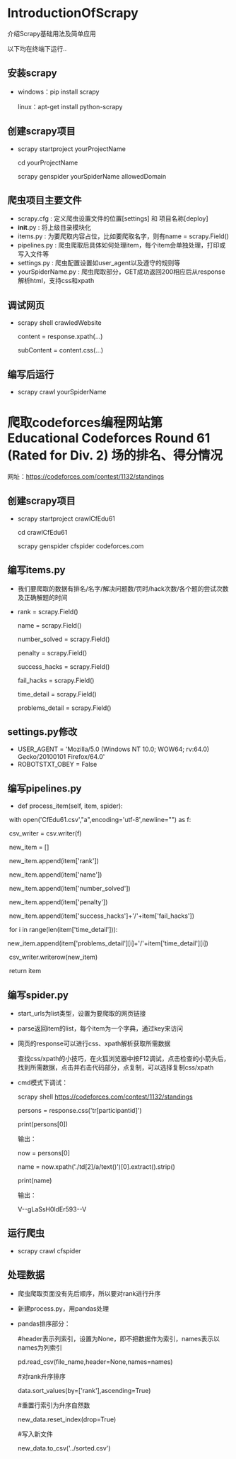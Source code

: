 # IntroductionOfScrapy
介绍Scrapy基础用法及简单应用

以下均在终端下运行..

## 安装scrapy

* windows：pip install scrapy

  linux：apt-get install python-scrapy
## 创建scrapy项目

* scrapy startproject yourProjectName

  cd yourProjectName

  scrapy genspider yourSpiderName allowedDomain

## 爬虫项目主要文件

* scrapy.cfg : 定义爬虫设置文件的位置[settings] 和 项目名称[deploy]
* __init__.py : 将上级目录模块化
* items.py : 为要爬取内容占位，比如要爬取名字，则有name = scrapy.Field()
* pipelines.py : 爬虫爬取后具体如何处理item，每个item会单独处理，打印或写入文件等
* settings.py : 爬虫配置设置如user_agent以及遵守的规则等
* yourSpiderName.py : 爬虫爬取部分，GET成功返回200相应后从response解析html，支持css和xpath

## 调试网页

* scrapy shell crawledWebsite

  content = response.xpath(...)

  subContent = content.css(...)

## 编写后运行

* scrapy crawl yourSpiderName

# 爬取codeforces编程网站第 Educational Codeforces Round 61 (Rated for Div. 2) 场的排名、得分情况
网址：https://codeforces.com/contest/1132/standings

## 创建scrapy项目

* scrapy startproject crawlCfEdu61

  cd crawlCfEdu61

  scrapy genspider cfspider codeforces.com

## 编写items.py
* 我们要爬取的数据有排名/名字/解决问题数/罚时/hack次数/各个题的尝试次数及正确解题的时间

* rank = scrapy.Field() 

    name = scrapy.Field() 

    number_solved = scrapy.Field()

    penalty = scrapy.Field()

    success_hacks = scrapy.Field()

    fail_hacks = scrapy.Field()

    time_detail = scrapy.Field()

    problems_detail = scrapy.Field()

## settings.py修改

* USER_AGENT = 'Mozilla/5.0 (Windows NT 10.0; WOW64; rv:64.0) Gecko/20100101 Firefox/64.0'
* ROBOTSTXT_OBEY = False

## 编写pipelines.py

* def process_item(self, item, spider):

​        with open('CfEdu61.csv',"a",encoding='utf-8',newline="") as f:

​            csv_writer = csv.writer(f)

​            new_item = []

​            new_item.append(item['rank'])

​            new_item.append(item['name'])

​            new_item.append(item['number_solved'])

​            new_item.append(item['penalty'])

​            new_item.append(item['success_hacks']+'/'+item['fail_hacks'])

​            for i in range(len(item['time_detail'])):

​                new_item.append(item['problems_detail'][i]+'/'+item['time_detail'][i])

​            csv_writer.writerow(new_item)

​        return item

## 编写spider.py

* start_urls为list类型，设置为要爬取的网页链接

* parse返回item的list，每个item为一个字典，通过key来访问

* 网页的response可以进行css、xpath解析获取所需数据

  查找css/xpath的小技巧，在火狐浏览器中按F12调试，点击检查的小箭头后，找到所需数据，点击并右击代码部分，点复制，可以选择复制css/xpath

* cmd模式下调试：

  scrapy shell https://codeforces.com/contest/1132/standings

  persons = response.css('tr[participantid]')

  print(persons[0])						

  输出：

  <Selector xpath='descendant-or-self::tr[@participantid]' data='<tr participantid="23513496">\r\n    <td>\r'>

  now = persons[0]

  name = now.xpath('./td[2]/a/text()')[0].extract().strip()

  print(name)

  输出：

  V--gLaSsH0ldEr593--V

## 运行爬虫

* scrapy crawl cfspider

## 处理数据

* 爬虫爬取页面没有先后顺序，所以要对rank进行升序

* 新建process.py，用pandas处理

* pandas排序部分：

  #header表示列索引，设置为None，即不把数据作为索引，names表示以names为列索引

  pd.read_csv(file_name,header=None,names=names)

  #对rank升序排序

  data.sort_values(by=['rank'],ascending=True)

  #重置行索引为升序自然数

  new_data.reset_index(drop=True)

  #写入新文件

  new_data.to_csv('../sorted.csv')


